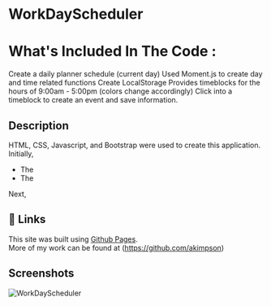 # WorkDayScheduler

# What's Included In The Code :

Create a daily planner schedule (current day)
Used Moment.js to create day and time related functions
Create LocalStorage
Provides timeblocks for the hours of 9:00am - 5:00pm (colors change accordingly)
Click into a timeblock to create an event and save information.

## Description

HTML, CSS, Javascript, and Bootstrap were used to create this application. <br>
Initially,

- The
- The

Next,

## 🔗 Links

This site was built using [Github Pages](https://github.com/akimpson/WorkDayScheduler). <br>
More of my work can be found at (https://github.com/akimpson)

## Screenshots

![WorkDayScheduler](./images/)
